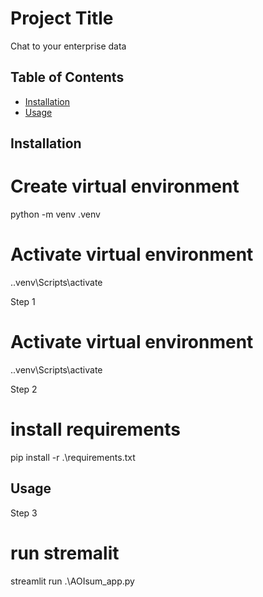 # Project Title
Chat to your enterprise data

## Table of Contents

- [Installation](#installation)
- [Usage](#usage)

## Installation

# Create virtual environment
python -m venv .venv  

# Activate virtual environment
.\.venv\Scripts\activate   

Step 1
# Activate virtual environment
.\.venv\Scripts\activate  

Step 2
# install requirements
pip install -r .\requirements.txt


## Usage
Step 3
# run stremalit
streamlit run .\AOIsum_app.py


